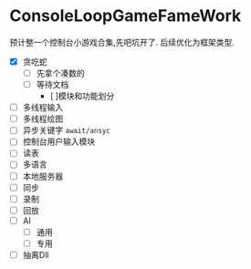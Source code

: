 # ConsoleLoopGameFameWork
 预计整一个控制台小游戏合集,先吧坑开了.  后续优化为框架类型.

- [x] 贪吃蛇
  - [ ] 先拿个凑数的
  - [ ] 等待文档
    - [ ]模块和功能划分

- [ ] 多线程输入
- [ ] 多线程绘图
- [ ] 异步关键字 `await/ansyc`
- [ ] 控制台用户输入模块
- [ ] 读表
- [ ] 多语言
- [ ] 本地服务器
- [ ] 同步
- [ ] 录制
- [ ] 回放
- [ ] AI
  - [ ] 通用
  - [ ] 专用
- [ ] 抽离Dll

<!-- 原谅我在项目名称中使用中文拼音,  
主要是英文长期不用的话每次找目录要转义一下 -->